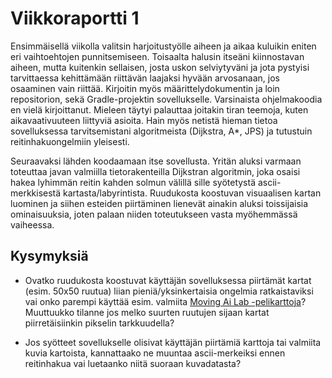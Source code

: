 # Viikkoraportti 1

Ensimmäisellä viikolla valitsin harjoitustyölle aiheen ja aikaa kuluikin eniten eri vaihtoehtojen punnitsemiseen.
Toisaalta halusin itseäni kiinnostavan aiheen, mutta kuitenkin sellaisen, josta uskon selviytyväni ja jota pystyisi tarvittaessa kehittämään
riittävän laajaksi hyvään arvosanaan, jos osaaminen vain riittää.
Kirjoitin myös määrittelydokumentin ja loin repositorion, sekä Gradle-projektin sovellukselle. Varsinaista
ohjelmakoodia en vielä kirjoittanut. Mieleen täytyi palauttaa joitakin tiran teemoja, kuten aikavaativuuteen liittyviä asioita.
Hain myös netistä hieman tietoa sovelluksessa tarvitsemistani algoritmeista (Dijkstra, A*, JPS) ja tutustuin reitinhakuongelmiin yleisesti.

Seuraavaksi lähden koodaamaan itse sovellusta. Yritän aluksi varmaan toteuttaa javan valmiilla tietorakenteilla Dijkstran algoritmin, joka
osaisi hakea lyhimmän reitin kahden solmun välillä sille syötetystä ascii-merkkisestä kartasta/labyrintista. Ruudukosta koostuvan visuaalisen kartan luominen
ja siihen esteiden piirtäminen lienevät ainakin aluksi toissijaisia ominaisuuksia, joten palaan niiden toteutukseen vasta myöhemmässä vaiheessa.

## Kysymyksiä

* Ovatko ruudukosta koostuvat käyttäjän sovelluksessa piirtämät kartat (esim. 50x50 ruutua) liian pieniä/yksinkertaisia ongelmia ratkaistaviksi vai onko parempi käyttää esim. valmiita [Moving Ai Lab -pelikarttoja](https://www.movingai.com/benchmarks/grids.html)? Muuttuukko tilanne jos melko suurten ruutujen sijaan kartat piirretäisiinkin pikselin tarkkuudella?

* Jos syötteet sovellukselle olisivat käyttäjän piirtämiä karttoja tai valmiita kuvia kartoista, kannattaako ne muuntaa ascii-merkeiksi ennen reitinhakua vai luetaanko niitä suoraan kuvadatasta?
